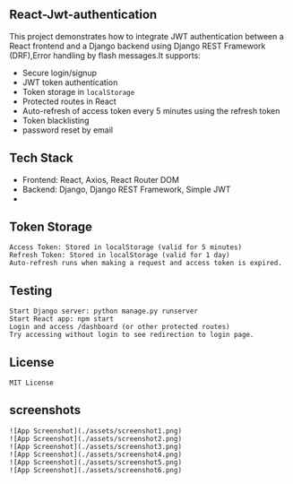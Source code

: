 ## React-Jwt-authentication
This project demonstrates how to integrate  JWT authentication between a  React frontend  and a Django backend using Django REST Framework (DRF),Error handling by flash messages.It supports:

- Secure login/signup
- JWT token authentication
- Token storage in `localStorage`
- Protected routes in React
- Auto-refresh of access token every 5 minutes using the refresh token
- Token blacklisting
- password reset by email

## Tech Stack
- Frontend: React, Axios, React Router DOM
- Backend: Django, Django REST Framework, Simple JWT
- 
## Token Storage
    Access Token: Stored in localStorage (valid for 5 minutes)
    Refresh Token: Stored in localStorage (valid for 1 day)
    Auto-refresh runs when making a request and access token is expired.

## Testing
    Start Django server: python manage.py runserver
    Start React app: npm start
    Login and access /dashboard (or other protected routes)
    Try accessing without login to see redirection to login page.
## License
    MIT License
## screenshots
    ![App Screenshot](./assets/screenshot1.png)
    ![App Screenshot](./assets/screenshot2.png)
    ![App Screenshot](./assets/screenshot3.png)
    ![App Screenshot](./assets/screenshot4.png)
    ![App Screenshot](./assets/screenshot5.png)
    ![App Screenshot](./assets/screenshot6.png)
